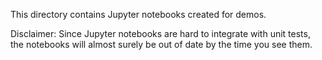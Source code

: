 This directory contains Jupyter notebooks created for demos.

Disclaimer: Since Jupyter notebooks are hard to integrate with unit tests, the
notebooks will almost surely be out of date by the time you see them.
